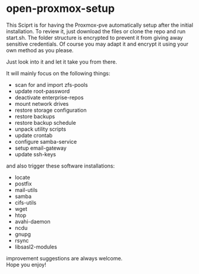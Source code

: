 # open-proxmox-setup

This Sciprt is for having the Proxmox-pve automatically setup after the initial installation.
To review it, just download the files or clone the repo and run start.sh. 
The folder structure is encrypted to prevent it from giving away sensitive credentials.
Of course you may adapt it and encrypt it using your own method as you please.

Just look into it and let it take you from there.

It will mainly focus on the following things:

- scan for and import zfs-pools<br />
- update root-password <br />
- deactivate enterprise-repos<br />
- mount network drives<br />
- restore storage configuration<br />
- restore backups<br />
- restore backup schedule<br />
- unpack utility scripts<br />
- update crontab<br />
- configure samba-service<br />
- setup email-gateway<br />
- update ssh-keys<br />

and also trigger these software installations:

- locate<br />
- postfix<br />
- mail-utils<br />
- samba<br />
- cifs-utils<br />
- wget<br />
- htop<br />
- avahi-daemon<br />
- ncdu<br />
- gnupg<br />
- rsync<br />
- libsasl2-modules<br />

improvement suggestions are always welcome.<br />
Hope you enjoy!
